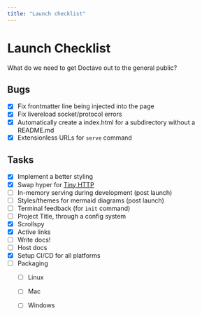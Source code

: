 ```yaml
---
title: "Launch checklist"
---
```


# Launch Checklist

What do we need to get Doctave out to the general public?


## Bugs

- [x] Fix frontmatter line being injected into the page
- [x] Fix livereload socket/protocol errors
- [x] Automatically create a index.html for a subdirectory without a README.md
- [x] Extensionless URLs for `serve` command

## Tasks

- [x] Implement a better styling
- [x] Swap hyper for [Tiny HTTP](https://github.com/tiny-http/tiny-http)
- [ ] In-memory serving during development (post launch)
- [ ] Styles/themes for mermaid diagrams (post launch)
- [ ] Terminal feedback (for `init` command)
- [ ] Project Title, through a config system
- [x] Scrollspy
- [x] Active links
- [ ] Write docs!
- [ ] Host docs
- [x] Setup CI/CD for all platforms
- [ ] Packaging
    - [ ] Linux
    - [ ] Mac
    - [ ] Windows

